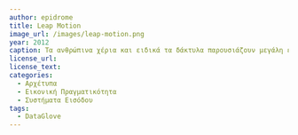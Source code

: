 ```yaml
---
author: epidrome
title: Leap Motion 
image_url: /images/leap-motion.png
year: 2012 
caption: Τα ανθρώπινα χέρια και ειδικά τα δάκτυλα παρουσιάζουν μεγάλη ευαισθησία και ακρίβεια στην κίνηση και στην αίσθηση, όπως φαίνεται από τον χειρισμό μουσικών οργάνων γενικά, αλλά και ειδικά στις διαχρονικά δημοφιλείς συσκευές διάδρασης, όπως είναι το ποντίκι και η πένα. Η κάμερα του Leap Motion βασίζεται στην καταγραφή του υπέρυθρου φάσματος και στην υπολογιστική όραση, έτσι ώστε να διακρίνει με ακρίβεια την κίνηση των χεριών και των δακτύλων σε μια σχετικά οικονομική συσκευή, που είναι πιο βολική από τα γάντια καταγραφής του παρελθόντος. 
license_url: 
license_text: 
categories:
  - Αρχέτυπα 
  - Εικονική Πραγματικότητα 
  - Συστήματα Εισόδου
tags:
  - DataGlove
---
```

